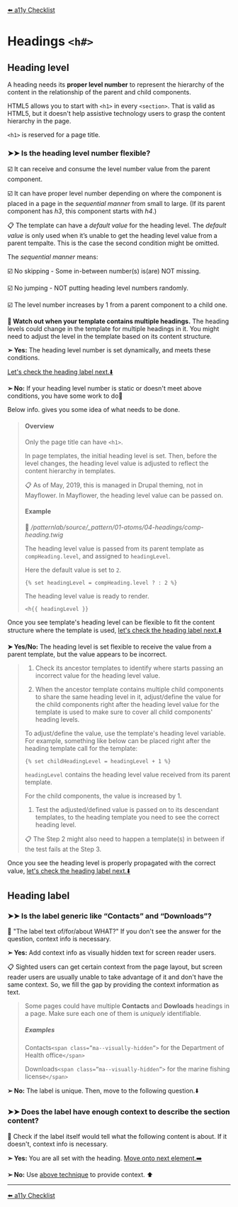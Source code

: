 [⬅️ a11y Checklist](a11y-checklist.md)

# Headings `<h#>`

## Heading level

A heading needs its **proper level number** to represent the hierarchy of the content in the relationship of the parent and child components.

HTML5 allows you to start with `<h1>` in every `<section>`. That is valid as HTML5, but it doesn't help assistive technology users to grasp the content hierarchy in the page.

`<h1>` is reserved for a page title.

### ➤➤ Is the heading level number flexible?

☑️ It can receive and consume the level number value from the parent component.

☑️ It can have proper level number depending on where the component is placed in a page in the *sequential manner* from small to large. (If its parent component has *h3*, this component starts with *h4*.)

📋 The template can have a *default value* for the heading level. The *default value* is only used when it’s unable to get the heading level value from a parent tempalte. This is the case the second condition might be omitted.

The *sequential manner* means:

☑️ No skipping - Some in-between number(s) is(are) NOT missing.

☑️ No jumping - NOT putting heading level numbers randomly.

☑️ The level number increases by 1 from a parent component to a child one.

**🛑 Watch out when your template contains multiple headings.** The heading levels could change in the template for multiple headings in it. You might need to adjust the level in the template based on its content structure.


**➣ Yes:** The heading level number is set dynamically, and meets these conditions.

[Let's check the heading label next.⬇️](#heading-label)

**➢ No:** If your heading level number is static or doesn't meet above conditions, you have some work to do💪

Below info. gives you some idea of what needs to be done.

> #### Overview
>
> Only the page title can have `<h1>`.
>
> In page templates, the initial heading level is set. Then, before the level changes, the heading level value is adjusted to reflect the content hierarchy in templates.
>
> 📋 As of May, 2019, this is managed in Drupal theming, not in Mayflower.  In Mayflower, the heading level value can be passed on.
>
> #### Example
>
> 📄 */patternlab/source/_pattern/01-atoms/04-headings/comp-heading.twig*
>
> The heading level value is passed from its parent template as `compHeading.level`, and assigned to `headingLevel`.
>
> Here the default value is set to `2`.
> 
> ```
> {% set headingLevel = compHeading.level ? : 2 %}
> ```
>
> The heading level value is ready to render.
>
> ```<h{{ headingLevel }}```
>

Once you see template's heading level can be flexible to fit the content structure where the template is used, [let's check the heading label next.⬇️](#heading-label)

**➤ Yes/No:** The heading level is set flexible to receive the value from a parent template, but the value appears to be incorrect.

> 1. Check its ancestor templates to identify where starts passing an incorrect value for the heading level value.
> 
> 1. When the ancestor template contains multiple child components to share the same heading level in it, adjust/define the value for the child components right after the heading level value for the template is used to make sure to cover all child components' heading levels. 
> 
>   To adjust/define the value, use the template's heading level variable. For example, something like below can be placed right after the heading template call for the template:
>   ```
>   {% set childHeadingLevel = headingLevel + 1 %}
>   ```
> 
>   `headingLevel` contains the heading level value received from its parent template. 
> 
>   For the child components, the value is increased by 1.
> 
> 1. Test the adjusted/defined value is passed on to its descendant templates, to the heading template you need to see the correct heading level.
> 
> 📋 The Step 2 might also need to happen a template(s) in between if the test fails at the Step 3.
> 

Once you see the heading level is properly propagated with the correct value, [let's check the heading label next.⬇️](#heading-label)

<a name="heading-label"></a>
## Heading label

### ➤➤ Is the label generic like “Contacts” and “Downloads”?

🤔 "The label text of/for/about WHAT?" If you don't see the answer for the question, context info is necessary.

<a name="context"></a>
**➣ Yes:** Add context info as visually hidden text for screen reader users.

📋 Sighted users can get certain context from the page layout, but screen reader users are usually unable to take advantage of it and don't have the same context. So, we fill the gap by providing the context information as text.

> Some pages could have multiple **Contacts** and **Dowloads** headings in a page. Make sure each one of them is *uniquely* identifiable.
> 
> ##### Examples
> Contacts`<span class=”ma--visually-hidden”>` for the Department of Health office`</span>`
>
> Downloads`<span class=”ma--visually-hidden”>`	 for the marine fishing license`</span>`

**➢ No:** The label is unique. Then, move to the following question.⬇️

### ➤➤ Does the label have enough context to describe the section content?

🤔 Check if the label itself would tell what the following content is about. If it doesn't, context info is necessary.

**➣ Yes:** You are all set with the heading. [Move onto next element.➡️](a11y-checklist.md)

**➢ No:** Use [above technique](#context) to provide context. ⬆️

---
[⬅️ a11y Checklist](a11y-checklist.md)